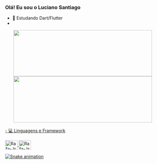 ### Olá! Eu sou o Luciano Santiago

- 🌱 Estudando Dart/Flutter
- 
<div align="center">
  <a href="https://github.com/LuciSantiago">
  <img height="150em" width="450em" src="https://github-readme-stats.vercel.app/api?username=LuciSantiago&show_icons=true&theme=dracula&include_all_commits=true&count_private=true"/>
  <img height="150em" width="450em" src="https://github-readme-stats.vercel.app/api/top-langs/?username=LuciSantiago&layout=compact&langs_count=7&theme=dracula"/>
</div>
<br>
- 💻 Linguagens e Framework
<div style="display: inline_block"><br>
  <img align="center" alt="Rafa-Js" height="30" width="40" src="https://cdn.jsdelivr.net/gh/devicons/devicon/icons/dart/dart-original.svg">
  <img align="center" alt="Rafa-Js" height="30" width="40" src="https://cdn.jsdelivr.net/gh/devicons/devicon/icons/flutter/flutter-original.svg">
  
</div>

 
<div> 

 
 ![Snake animation](https://github.com/LuciSantiago/LuciSantiago/blob/output/github-contribution-grid-snake.svg)
 
</div>



